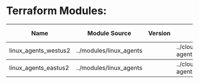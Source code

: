 
<h1>Terraform Modules:</h1>
<table>
<thead>
<tr>
<th>Name</th>
<th>Module Source</th>
<th>Version</th>
<th>File Name</th>
<th>Line Number</th>
</tr>
</thead>

<tbody>
<tr>
<td>linux_agents_westus2</td>
<td>../modules/linux_agents</td>
<td></td>
<td>../cloud-2.0-ado-agents/terraform/src/main.tf</td>
<td>29</td>
</tr>
</tbody>

<tbody>
<tr>
<td>linux_agents_eastus2</td>
<td>../modules/linux_agents</td>
<td></td>
<td>../cloud-2.0-ado-agents/terraform/src/main.tf</td>
<td>45</td>
</tr>
</tbody>

</table>

